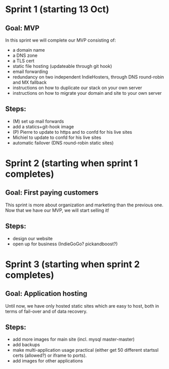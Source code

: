 Sprint 1 (starting 13 Oct)
===============

## Goal: MVP
In this sprint we will complete our MVP consisting of:
- a domain name
- a DNS zone
- a TLS cert
- static file hosting (updateable through git hook)
- email forwarding
- redundancy on two independent IndieHosters, through DNS round-robin and MX fallback
- instructions on how to duplicate our stack on your own server
- instructions on how to migrate your domain and site to your own server

## Steps:
* (M) set up mail forwards
* add a statics+git-hook image
* (P) Pierre to update to https and to confd for his live sites
* Michiel to update to confd for his live sites
* automatic failover (DNS round-robin static sites)


Sprint 2 (starting when sprint 1 completes)
===============

## Goal: First paying customers
This sprint is more about organization and marketing than the previous one. Now that we
have our MVP, we will start selling it!

## Steps:
* design our website
* open up for business (IndieGoGo? pickandboost?)


Sprint 3 (starting when sprint 2 completes)
===============

## Goal: Application hosting
Until now, we have only hosted static sites which are easy to host, both in terms of
fail-over and of data recovery.

## Steps:
* add more images for main site (incl. mysql master-master)
* add backups
* make multi-application usage practical (either get 50 different startssl certs (allowed?) or iframe to ports).
* add images for other applications
